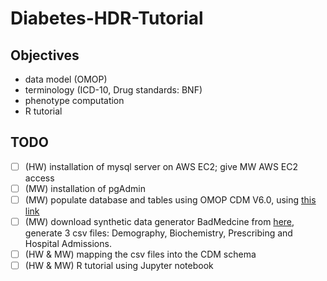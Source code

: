 # Diabetes-HDR-Tutorial

## Objectives
- data model (OMOP)
- terminology (ICD-10, Drug standards: BNF)
- phenotype computation
- R tutorial

## TODO
- [ ] (HW) installation of mysql server on AWS EC2; give MW AWS EC2 access
- [ ] (MW) installation of pgAdmin 
- [ ] (MW) populate database and tables using OMOP CDM V6.0, using [this link](https://github.com/OHDSI/CommonDataModel/tree/master/PostgreSQL)
- [ ] (MW) download synthetic data generator BadMedcine from  [here](https://github.com/HicServices/BadMedicine), generate 3 csv files: Demography, Biochemistry, Prescribing and Hospital Admissions.
- [ ] (HW & MW) mapping the csv files into the CDM schema
- [ ] (HW & MW) R tutorial using Jupyter notebook
